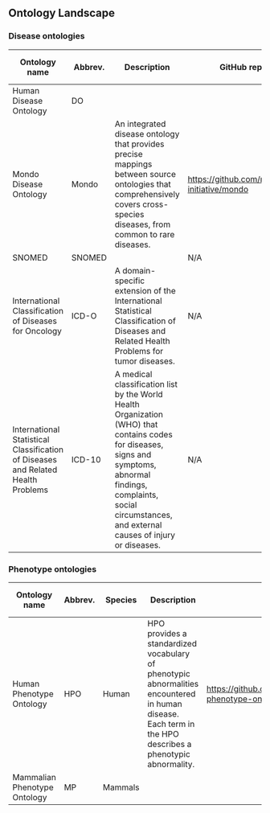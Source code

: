 ## Ontology Landscape

### Disease ontologies

Ontology name | Abbrev. | Description | GitHub repo | Website | # of disease classes | Open? 
-- | -- | -- | -- | -- | -- | --
Human Disease Ontology | DO | | | | | yes
Mondo Disease Ontology | Mondo | An integrated disease ontology that provides precise mappings between source ontologies that comprehensively covers cross-species diseases, from common to rare diseases. | https://github.com/monarch-initiative/mondo | https://mondo.monarchinitiative.org/ | > 20k | yes
SNOMED | SNOMED | | N/A | | | No
International Classification of Diseases for Oncology | ICD-O | A domain-specific extension of the International Statistical Classification of Diseases and Related Health Problems for tumor diseases. | N/A | | | Yes
International Statistical Classification of Diseases and Related Health Problems | ICD-10 | A medical classification list by the World Health Organization (WHO) that contains codes for diseases, signs and symptoms, abnormal findings, complaints, social circumstances, and external causes of injury or diseases. | N/A | | | Yes

### Phenotype ontologies

Ontology name | Abbrev. | Species | Description | GitHub repo | Website | # of phenotype classes | Open?
-- | -- | -- | -- | -- | -- | -- | --
Human Phenotype Ontology | HPO | Human | HPO provides a standardized vocabulary of phenotypic abnormalities encountered in human disease. Each term in the HPO describes a phenotypic abnormality. | https://github.com/obophenotype/human-phenotype-ontology | https://hpo.jax.org/app/ | >15k | yes
Mammalian Phenotype Ontology | MP | Mammals | | | | | Yes
